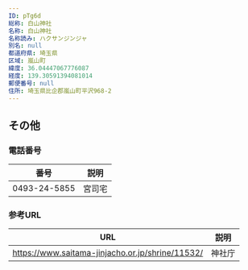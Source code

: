 ```yaml
---
ID: pTg6d
総称: 白山神社
名称: 白山神社
名称読み: ハクサンジンジャ
別名: null
都道府県: 埼玉県
区域: 嵐山町
緯度: 36.04447067776087
経度: 139.30591394081014
郵便番号: null
住所: 埼玉県比企郡嵐山町平沢968-2
---
```


## その他

### 電話番号

| 番号         | 説明   |
| ------------ | ------ |
| 0493-24-5855 | 宮司宅 |

### 参考URL

| URL                                              | 説明   |
| ------------------------------------------------ | ------ |
| https://www.saitama-jinjacho.or.jp/shrine/11532/ | 神社庁 |
